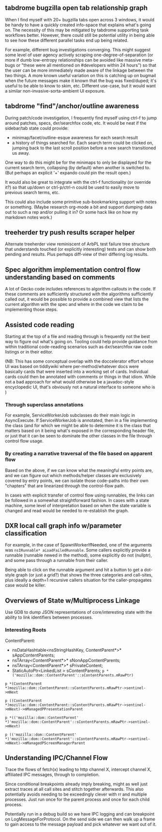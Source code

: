 ## tabdrome bugzilla open tab relationship graph ##

When I find myself with 20+ bugzilla tabs open across 3 windows, it would be
handy to have a quickly created info-space that explains what's going on.  The
necessity of this may be mitigated by tabdrome supporting task workflows better.
However, there could still be potential utility in being able to see how these
different parallel tasks end up being related.

For example, different bug investigations converging.  This might suggest some
level of user agency actively scraping one-degree-of-separation (or more if
dumb low-entropy relationships can be avoided like massive meta-bugs or "these
were all mentioned on #developers within 24 hours") so that the user can be more
immediately made aware of the linkage between the two things.  A more known
useful variation on this is catching up on bugmail when the future messages make
it known that the bug was fixed/duped; it's useful to be able to know to skim,
etc.  Different use-case, but it would want a similar non-invasive-sorta-ambient
UI exposure.

## tabdrome "find"/anchor/outline awareness ##

During patch/code investigation, I frequently find myself using ctrl-f to
jump around patches, specs, dxr/searchfox code, etc.  It would be neat if the
sidebar/tab state could provide:
* minimap/facet/outline-esque awareness for each search result
* a history of things searched for.  Each search term could be clicked on,
  jumping back to the last scroll position before a new search transitioned us
  away.

One way to do this might be for the minimaps to only be displayed for the
current search term, collapsing (by default) when another is switched to.  (But
perhaps an explicit '+' expando could pin the result open.)

It would also be great to integrate with the ctrl-f functionality (or override
it?) so that up/down or ctrl-p/ctrl-n could be used to easily move to previous
search terms, etc.

This could also include some primitive sub-bookmarking support with notes or
something.  (Maybe research org-mode a bit and support dumping data out to such
a rep and/or pulling it in?  Or some hack like on how my markdown notes work.)

## treeherder try push results scraper helper ##

Alternate treeherder view reminiscent of ArbPL test failure tree structure that
understands touched (or explicitly interesting) tests and can show both pending
and results.  Plus perhaps diff-view of their differing log results.

## Spec algorithm implementation control flow understanding based on comments ##

A lot of Gecko code includes references to algorithm callouts in the code.
If these comments are sufficiently structured with the algorithms sufficiently
called out, it would be possible to provide a combined view that lists the
current algorithm with the spec and where in the code we claim to be
implementing those steps.

## Assisted code reading ##

Starting at the top of a file and reading through is frequently not the best way
to figure out what's going on.  Tooling could help provide guidance from within
traditional code-reading scenarios such as dxr/searchfox raw code listings or
in their editor.

(NB: This has some conceptual overlap with the doccelerator effort whose UI was
based on tiddlywiki where per-method/whatever docs were basically cards that
were inserted into a working set of cards.  Individual cards could then be
annotated with comments or things in that idiom.  While not a bad approach for
what would otherwise be a javadoc-style encyclopedic UI, that's obviously not
a natural interface to someone who is )

### Through superclass annotations ###

For example, ServiceWorkerJob subclasses do their main logic in AsyncExecute.
If ServiceWorkerJob is annotated, then in a file implementing the class (and
for which we might be able to determine it is the class that matters based on
it being what's exposed in the corresponding header file, or just that it can
be seen to dominate the other classes in the file through control flow usage.

### By creating a narrative traversal of the file based on apparent flow ###

Based on the above, if we can know what the meaningful entry points are, and we
can figure out which methods/helper classes are exclusively covered by entry
points, we can isolate those code-paths into their own "chapters" that are
linearized through the control-flow path.

In cases with explicit transfer of control flow using runnables, the links can
be followed in a somewhat straightforward fashion.  In cases with a state
machine, some level of interpretation based on when the state variable is
changed and read would be needed to re-establish the graph.

## DXR local call graph info w/parameter classification ##

For example, in the case of SpawnWorkerIfNeeded, one of the arguments was
`nsIRunnable* aLoadFailedRunnable`.  Some callers explicitly provide a runnable
(runnable newed in the method), some explicitly do not (nullptr), and some pass
through a runnable from their caller.

Being able to click on the runnable argument and hit a button to get a dot-style
graph (or just a grid?) that shows the three categories and call-sites, plus
ideally a depth=1 recursive callers situation for the caller-propagates case
would be killer.

## Overviews of State w/Multiprocess Linkage ##

Use GDB to dump JSON representations of core/interesting state with the ability
to link identifiers between processes.

### Interesting Roots ###

ContentParent:
* nsDataHashtable<nsStringHashKey, ContentParent*>* sAppContentParents;
* nsTArray<ContentParent*>* sNonAppContentParents;
* nsTArray<ContentParent*>* sPrivateContent;
* StaticAutoPtr<LinkedList<ContentParent> > sContentParents;
`p *('mozilla::dom::ContentParent'::sContentParents.mRawPtr)`

`p *(ContentParent *)mozilla::dom::ContentParent::sContentParents.mRawPtr->sentinel->mNext`

`p ((ContentParent *)mozilla::dom::ContentParent::sContentParents.mRawPtr->sentinel->mNext)->mManagedPPresentationParent`

`p *(('mozilla::dom::ContentParent' *)'mozilla::dom::ContentParent'::sContentParents.mRawPtr->sentinel->mNext)`

`p (('mozilla::dom::ContentParent' *)'mozilla::dom::ContentParent'::sContentParents.mRawPtr->sentinel->mNext)->mManagedPScreenManagerParent`


## Understanding IPC/Channel Flow ##

Trace the flows of fetch(x) leading to http channel X, intercept channel X,
affiliated IPC messages, through to completion.

Since conditional breakpoints already imply breaking, might as well just extract
traces at all call sites and stitch together afterwards.  This also potentially
avoids needing to be exceedingly clever with rr and multiple processes.  Just
run once for the parent process and once for each child process.

Potentially run in a debug build so we have IPC logging and can breakpoint on
LogMessageForProtocol.  On the send side we can then walk up a frame to gain
access to the message payload and pick whatever we want out of it.
